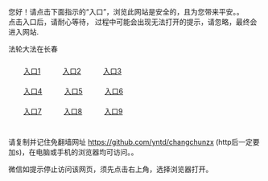 您好！请点击下面指示的“入口”，浏览此网站是安全的，且为您带来平安。。 <br/>
点击入口后，请耐心等待， 过程中可能会出现无法打开的提示，请忽略，最终会进入网站. </br>

法轮大法在长春<br/>
<div style="padding:10px"><a style="margin:20px" target="_blank" href="https://dx856dfddl14.cloudfront.net/2Qpsp?rtqnx" id="ccLink1" rel="nofollow">入口1</a> <a target="_blank" style="margin:20px" href="https://d2uq182csyur6l.cloudfront.net/2Qpsp?pdknnvj" id="ccLink2" rel="nofollow">入口2</a> <a style="margin:20px" target="_blank" href="https://d3jsnjroiqthlw.cloudfront.net/2Qpsp?ncfih" id="ccLink3" rel="nofollow">入口3</a></div>

<div style="padding:10px" ><a style="margin:20px" target="_blank" href="https://dx856dfddl14.cloudfront.net/2Qpsp?rtqnx" id="ccLink4" rel="nofollow">入口4</a> <a style="margin:20px" href="https://d2uq182csyur6l.cloudfront.net/2Qpsp?pdknnvj" target="_blank" id="ccLink5" rel="nofollow">入口5</a> <a style="margin:20px" href="https://d3jsnjroiqthlw.cloudfront.net/2Qpsp?ncfih" target="_blank" id="ccLink6" rel="nofollow">入口6</a></div>

<div style="padding:10px"><a style="margin:20px" target="_blank" href="https://dx856dfddl14.cloudfront.net/2Qpsp?rtqnx" id="ccLink7" rel="nofollow">入口7</a> <a style="margin:20px" href="https://d2uq182csyur6l.cloudfront.net/2Qpsp?pdknnvj" target="_blank" id="ccLink8" rel="nofollow">入口8</a> <a style="margin:20px" target="_blank" href="https://d3jsnjroiqthlw.cloudfront.net/2Qpsp?ncfih" id="ccLink9" rel="nofollow">入口9</a></div>

<br/>



请复制并记住免翻墙网址 https://github.com/yntd/changchunzx (http后一定要加s)，在电脑或手机的浏览器均可访问。。<br/>

微信如提示停止访问该网页，须先点击右上角，选择浏览器打开。
